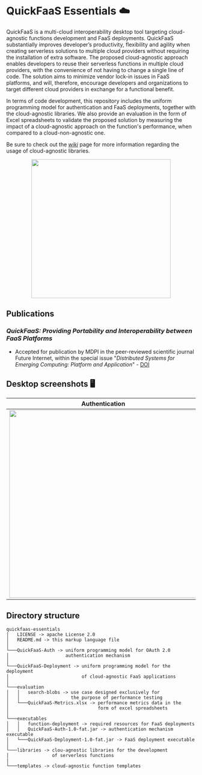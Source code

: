 # QuickFaaS Essentials ☁️

QuickFaaS is a multi-cloud interoperability desktop tool targeting cloud-agnostic functions development and FaaS deployments. QuickFaaS substantially improves developer’s productivity, flexibility and agility when creating serverless solutions to multiple cloud providers without requiring the installation of extra software. The proposed cloud-agnostic approach enables developers to reuse their serverless functions in multiple cloud providers, with the convenience of not having to change a single line of code. The solution aims to minimize vendor lock-in issues in FaaS platforms, and will, therefore, encourage developers and organizations to target different cloud providers in exchange for a functional benefit.

In terms of code development, this repository includes the uniform programming model for authentication and FaaS deployments, together with the cloud-agnostic libraries. We also provide an evaluation in the form of Excel spreadsheets to validate the proposed solution by measuring the impact of a cloud-agnostic approach on the function's performance, when compared to a cloud-non-agnostic one.

Be sure to check out the [_wiki_](https://github.com/Pexers/quickfaas-essentials/wiki) page for more information regarding the usage of cloud-agnostic libraries.

<p align="center">
  <img src="https://user-images.githubusercontent.com/47757441/185813592-ed461efa-2c40-4d43-9024-d2cf3fc13324.png" width="370">
</p>

## Publications
### _QuickFaaS: Providing Portability and Interoperability between FaaS Platforms_
- Accepted for publication by MDPI in the peer-reviewed scientific journal Future Internet, within the special issue "_Distributed Systems for Emerging Computing: Platform and Application_" - [DOI](https://doi.org/10.3390/fi14120360)


## Desktop screenshots 🖥️
Authentication|Function definition|FaaS Deployment|
:-------------------------:|:-------------------------:|:-------------------------:|
<img src="https://user-images.githubusercontent.com/47757441/205137934-11ec91ac-b44b-4f80-9d4f-4297a94ce34a.PNG" width="500">|<img src="https://user-images.githubusercontent.com/47757441/205137982-ffd7c199-7cd3-4f50-a8d3-ad6607cd2378.PNG" width="500">|<img src="https://user-images.githubusercontent.com/47757441/205138397-35c2221c-f851-4f5f-8b8c-18bf68b682e8.PNG" width="450">

## Directory structure
```
quickfaas-essentials
│   LICENSE -> apache License 2.0 
│   README.md -> this markup language file
│
└───QuickFaaS-Auth -> uniform programming model for OAuth 2.0
│                     authentication mechanism
│
└───QuickFaaS-Deployment -> uniform programming model for the deployment
│                           of cloud-agnostic FaaS applications
│   
└───evaluation
│   │   search-blobs -> use case designed exclusively for
│   │                   the purpose of performance testing
│   └───QuickFaaS-Metrics.xlsx -> performance metrics data in the
│                                 form of excel spreadsheets
│   
└───executables
│   │   function-deployment -> required resources for FaaS deployments
│   │   QuickFaaS-Auth-1.0-fat.jar -> authentication mechanism executable
│   └───QuickFaaS-Deployment-1.0-fat.jar -> FaaS deployment executable
│
└───libraries -> clou-agnostic libraries for the development
│                of serverless functions
|
└───templates -> cloud-agnostic function templates
```

